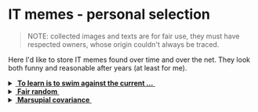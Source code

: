 # IT memes - personal selection

> NOTE: collected images and texts are for fair use, they must have respected owners, whose origin couldn't always be traced.

Here I'd like to store IT memes found over time and over the net. They look both funny and reasonable after years (at least for me).

<details>
<summary><ins>&nbsp;<b>To learn is to swim against the current ...</b>&nbsp;</ins></summary>
&nbsp;
  
![West meets East](https://img.shields.io/badge/West_meets-East-yellow)

![... then IT must be a waterfall.](../_rsc/_img/ITLearnWaterfall_horiz.png)

The genuine in this pseudo-wisdom is that no other knowledge changes so quickly as the IT tech stack. Javascript/HTML, which one learned in 2000, remains only as basic syntax. It went through libs, polyfills, jQuery, and other cool tools and at the moment transformed into single-page frameworks.

**Solution?**

> Don't swim against the current. Stay in the river, become the river; and the river is already going to the sea. This is the great teaching.\
— Rajneesh, aka Osho (1931-1990

Translated east-to-west this means: find a sinecure in a big corporation.

---------
</details>

<details>
<summary><ins>&nbsp;<b>Fair random</b>&nbsp;</ins></summary>
&nbsp;

![new GUID](https://img.shields.io/badge/new-GUID-blue) 

![Guaranted random by fair dice roll](../_rsc/_img/IT-meme.random-number.png)

The grain of truth in this kidding is that it's not too far away from pseudo-random.

---------
</details>

<details>
<summary><ins>&nbsp;<b>Marsupial covariance</b>&nbsp;</ins></summary>
&nbsp;

![new GUID](https://img.shields.io/badge/clean_code-OOD-blue) 

https://www.snopes.com/fact-check/shoot-me-kangaroo-down-sport/

---------
</details>

